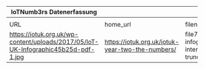 |IoTNumb3rs Datenerfassung|||||||||||
| ---- | ---- | ---- | ---- | ---- | ---- | ---- | ---- | ---- | ---- | ---- |
||||||||||||
|URL|home_url|filename|device_class|device_count|market_class|market_volume|prognosis_year|publication_year|authorship_class|Dropbox folder|
|https://iotuk.org.uk/wp-content/uploads/2017/05/IoT-UK-Infographic45b25d-pdf-1.jpg|https://iotuk.org.uk/iotuk-year-two-the-numbers/|file7_file6_170130-infographic-internet-of-things-truncated.jpg||||||||Pattoho/20181118-0006|
